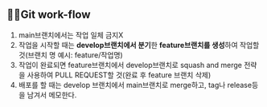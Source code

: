 ## 👨‍💻Git work-flow
1. main브랜치에서는 작업 일체 금지X
2. 작업을 시작할 때는 **develop브랜치에서 분기**한 **feature브랜치를 생성**하여 작업할 것(브랜치 명 예시: feature/작업명)
3. 작업이 완료되면 feature브랜치에서 develop브랜치로 squash and merge 전략을 사용하여 PULL REQUEST할 것(완료 후 feature 브랜치 삭제)
4. 배포를 할 때는 develop 브랜치에서 main브랜치로 merge하고, tag나 release등을 남겨서 메모한다.
